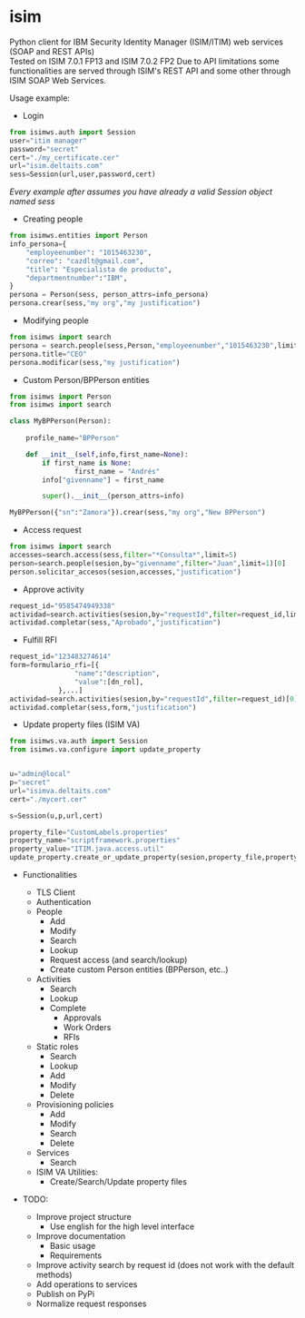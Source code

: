 # isim
Python client for IBM Security Identity Manager (ISIM/ITIM) web services (SOAP and REST APIs) <br>
Tested on ISIM 7.0.1 FP13 and ISIM 7.0.2 FP2
Due to API limitations some functionalities are served through ISIM's REST API and some other through ISIM SOAP Web Services. <br>


Usage example:

- Login
```py
from isimws.auth import Session
user="itim manager"
password="secret"
cert="./my_certificate.cer"
url="isim.deltaits.com"
sess=Session(url,user,password,cert)
```

*Every example after assumes you have already a valid Session object named sess*
- Creating people
```py
from isimws.entities import Person
info_persona={
    "employeenumber": "1015463230",
    "correo": "cazdlt@gmail.com",
    "title": "Especialista de producto",
    "departmentnumber":"IBM",
}
persona = Person(sess, person_attrs=info_persona)
persona.crear(sess,"my org","my justification")
```
- Modifying people
```py
from isimws import search
persona = search.people(sess,Person,"employeenumber","1015463230",limit=1)[0]
persona.title="CEO"
persona.modificar(sess,"my justification")
```

- Custom Person/BPPerson entities
```py
from isimws import Person
from isimws import search

class MyBPPerson(Person):
    
    profile_name="BPPerson"

    def __init__(self,info,first_name=None):
        if first_name is None:
                first_name = "Andrés"
        info["givenname"] = first_name

        super().__init__(person_attrs=info)

MyBPPerson({"sn":"Zamora"}).crear(sess,"my org","New BPPerson")  
```

- Access request 
```py
from isimws import search
accesses=search.access(sess,filter="*Consulta*",limit=5)
person=search.people(sesion,by="givenname",filter="Juan",limit=1)[0]
person.solicitar_accesos(sesion,accesses,"justification")
```

- Approve activity
```py
request_id="9585474949338"
actividad=search.activities(sesion,by="requestId",filter=request_id,limit=1)[0]
actividad.completar(sess,"Aprobado","justification")
```

- Fulfill RFI
```py
request_id="123483274614"
form=formulario_rfi=[{
                "name":"description",
                "value":[dn_rol],
            },...]
actividad=search.activities(sesion,by="requestId",filter=request_id)[0]
actividad.completar(sess,form,"justification")
```

- Update property files (ISIM VA)
```py
from isimws.va.auth import Session
from isimws.va.configure import update_property


u="admin@local"
p="secret"
url="isimva.deltaits.com"
cert="./mycert.cer"

s=Session(u,p,url,cert)

property_file="CustomLabels.properties"
property_name="scriptframework.properties"
property_value="ITIM.java.access.util"
update_property.create_or_update_property(sesion,property_file,property_name,property_value)
```

- Functionalities
    - TLS Client
    - Authentication
    - People
        - Add
        - Modify
        - Search
        - Lookup
        - Request access (and search/lookup)
        - Create custom Person entities (BPPerson, etc..)
    - Activities
        - Search
        - Lookup
        - Complete
            - Approvals
            - Work Orders
            - RFIs
    - Static roles
        - Search
        - Lookup
        - Add
        - Modify
        - Delete
    - Provisioning policies
        - Add
        - Modify
        - Search
        - Delete
    - Services
        - Search
    - ISIM VA Utilities:
        - Create/Search/Update property files

- TODO:
    - Improve project structure
        - Use english for the high level interface
    - Improve documentation
        - Basic usage
        - Requirements
    - Improve activity search by request id (does not work with the default methods)
    - Add operations to services
    - Publish on PyPi
    - Normalize request responses


